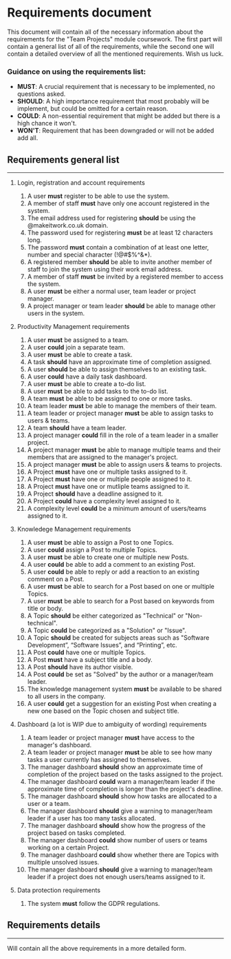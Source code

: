 # Requirements document 

This document will contain all of the necessary information about the requirements for the "Team Projects" module coursework. The first part will contain a general list of all of the requirements, while the second one will contain a detailed overview of all the mentioned requirements. Wish us luck.

### Guidance on using the requirements list:
- **MUST**: A crucial requirement that is necessary to be implemented, no questions asked.
- **SHOULD**: A high importance requirement that most probably will be implement, but could be omitted for a certain reason.
- **COULD**: A non-essential requirement that might be added but there is a high chance it won't.
- **WON'T**: Requirement that has been downgraded or will not be added add all.

## Requirements general list
***

1. Login, registration and account requirements
   1. A user **must** register to be able to use the system.
   2. A member of staff **must** have only one account registered in the system.
   3. The email address used for registering **should** be using the @makeitwork.co.uk domain.
   4. The password used for registering **must** be at least 12 characters long.
   5. The password **must** contain a combination of at least one letter, number and special character (!@#$%^&*).
   6. A registered member **should** be able to invite another member of staff to join the system using their work email address.
   7. A member of staff **must** be invited by a registered member to access the system.
   8. A user **must** be either a normal user, team leader or project manager.
   9. A project manager or team leader **should** be able to manage other users in the system.
  
2. Productivity Management requirements
   1. A user **must** be assigned to a team.
   2. A user **could** join a separate team.
   3. A user **must** be able to create a task.
   4. A task **should** have an approximate time of completion assigned.
   5. A user **should** be able to assign themselves to an existing task.
   6. A user **could** have a daily task dashboard.
   7. A user **must** be able to create a to-do list.
   8. A user **must** be able to add tasks to the to-do list.
   9. A team **must** be able to be assigned to one or more tasks.
   10. A team leader **must** be able to manage the members of their team.
   11. A team leader or project manager **must** be able to assign tasks to users & teams.
   12. A team **should** have a team leader.
   13. A project manager **could** fill in the role of a team leader in a smaller project.
   14. A project manager **must** be able to manage multiple teams and their members that are assigned to the manager's project.
   15. A project manager **must** be able to assign users & teams to projects.
   16. A Project **must** have one or multiple tasks assigned to it.
   17. A Project **must** have one or multiple people assigned to it.
   18. A Project **must** have one or mutliple teams assigned to it.
   19. A Project **should** have a deadline assigned to it.
   20. A Project **could** have a complexity level assigned to it.
   21. A complexity level **could** be a minimum amount of users/teams assigned to it.

3. Knowledege Management requirements
   1. A user **must** be able to assign a Post to one Topics.
   2. A user **could** assign a Post to multiple Topics.
   3. A user **must** be able to create one or multiple new Posts.
   4. A user **could** be able to add a comment to an existing Post.
   5. A user **could** be able to reply or add a reaction to an existing comment on a Post.
   6. A user **must** be able to search for a Post based on one or multiple Topics.
   7. A user **must** be able to search for a Post based on keywords from title or body.
   8. A Topic **should** be either categorized as "Technical" or "Non-technical".
   9. A Topic **could** be categorized as a "Solution" or "Issue".
   10. A Topic **should** be created for subjects areas such as "Software Development”, “Software Issues”, and “Printing”, etc.
   11. A Post **could** have one or multiple Topics.
   12. A Post **must** have a subject title and a body.
   13. A Post **should** have its author visible.
   14. A Post **could** be set as "Solved" by the author or a manager/team leader.
   15. The knowledge management system **must** be available to be shared to all users in the company.
   16. A user **could** get a suggestion for an existing Post when creating a new one based on the Topic chosen and subject title.

4. Dashboard (a lot is WIP due to ambiguity of wording) requirements
   1. A team leader or project manager **must** have access to the manager's dashboard.
   2. A team leader or project manager **must** be able to see how many tasks a user currently has assigned to themselves.
   3. The manager dashboard **should** show an approximate time of completion of the project based on the tasks assigned to the project.
   4. The manager dashboard **could** warn a manager/team leader if the approximate time of completion is longer than the project's deadline.
   5. The manager dashboard **should** show how tasks are allocated to a user or a team.
   6. The manager dashboard **should** give a warning to manager/team leader if a user has too many tasks allocated.
   7. The manager dashboard **should** show how the progress of the project based on tasks completed.
   8. The manager dashboard **could** show number of users or teams working on a certain Project. 
   9. The manager dashboard **could** show whether there are Topics with multiple unsolved issues.
   10. The manager dashboard **should** give a warning to manager/team leader if a project does not enough users/teams assigned to it.
   <!--WTF is a "subject areas where training should be given to employees"? Topics with lots of "Issues"?-->
   <!--WTF is a "sufficiently resourced project"?-->

5. Data protection requirements
   1. The system **must** follow the GDPR regulations.


## Requirements details
***

Will contain all the above requirements in a more detailed form.